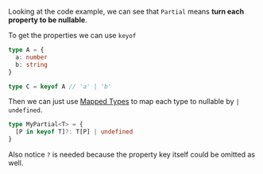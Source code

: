 Looking at the code example, we can see that `Partial` means **turn each property to be nullable**.

To get the properties we can use `keyof`

```ts
type A = {
  a: number
  b: string
}

type C = keyof A // 'a' | 'b'
```

Then we can just use [Mapped Types](https://www.typescriptlang.org/docs/handbook/2/mapped-types.html) to map each type to nullable by `| undefined`.

```ts
type MyPartial<T> = {
  [P in keyof T]?: T[P] | undefined
}
```

Also notice `?` is needed because the property key itself could be omitted as well.
